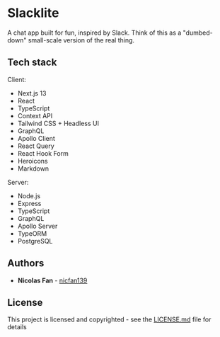# Slacklite

A chat app built for fun, inspired by Slack. Think of this as a "dumbed-down" small-scale version of the real thing.

## Tech stack

Client:
- Next.js 13
- React
- TypeScript
- Context API
- Tailwind CSS + Headless UI
- GraphQL
- Apollo Client
- React Query
- React Hook Form
- Heroicons
- Markdown

Server:

- Node.js
- Express
- TypeScript
- GraphQL
- Apollo Server
- TypeORM
- PostgreSQL

## Authors

- **Nicolas Fan** - [nicfan139](https://github.com/nicfan139)

## License

This project is licensed and copyrighted - see the [LICENSE.md](LICENSE.md) file for details

